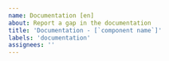 ```yaml
---
name: Documentation [en]
about: Report a gap in the documentation
title: 'Documentation - [`component name`]'
labels: 'documentation'
assignees: ''
---
```

